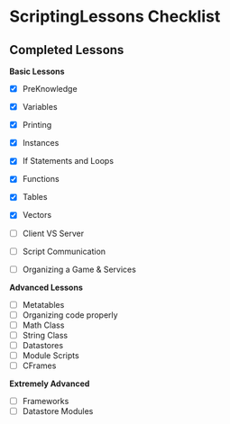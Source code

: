 # ScriptingLessons Checklist

## Completed Lessons

**Basic Lessons**
- [x] PreKnowledge
- [x] Variables
- [x] Printing
- [x] Instances
- [x] If Statements and Loops
- [x] Functions
- [x] Tables
- [x] Vectors
- [ ] Client VS Server
- [ ] Script Communication
- [ ] Organizing a Game & Services


**Advanced Lessons**
- [ ] Metatables
- [ ] Organizing code properly
- [ ] Math Class
- [ ] String Class
- [ ] Datastores
- [ ] Module Scripts
- [ ] CFrames

**Extremely Advanced**
- [ ] Frameworks
- [ ] Datastore Modules

